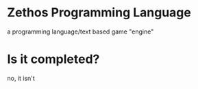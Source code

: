 # Zethos Programming Language
a programming language/text based game "engine"
# Is it completed?
no, it isn't

